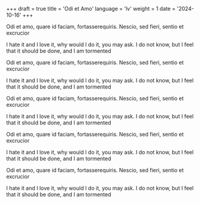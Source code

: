 +++
draft = true
title = 'Odi et Amo'
language = 'lv'
weight = 1
date = '2024-10-16'
+++

Odi et amo, quare id faciam, fortasserequiris. Nescio, sed fieri, sentio et excrucior

I hate it and I love it, why would I do it, you may ask.  I do not know, but I feel that it should be done, and I am tormented

Odi et amo, quare id faciam, fortasserequiris. Nescio, sed fieri, sentio et excrucior

I hate it and I love it, why would I do it, you may ask.  I do not know, but I feel that it should be done, and I am tormented

Odi et amo, quare id faciam, fortasserequiris. Nescio, sed fieri, sentio et excrucior

I hate it and I love it, why would I do it, you may ask.  I do not know, but I feel that it should be done, and I am tormented

Odi et amo, quare id faciam, fortasserequiris. Nescio, sed fieri, sentio et excrucior

I hate it and I love it, why would I do it, you may ask.  I do not know, but I feel that it should be done, and I am tormented

Odi et amo, quare id faciam, fortasserequiris. Nescio, sed fieri, sentio et excrucior

I hate it and I love it, why would I do it, you may ask.  I do not know, but I feel that it should be done, and I am tormented
